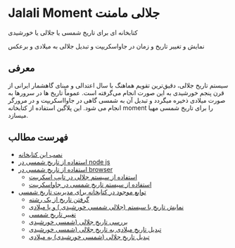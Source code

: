 # Jalali Moment جلالی مامنت
کتابخانه ای برای تاریخ شمسی یا جلالی یا خورشیدی

نمایش و تغییر تاریخ و زمان در جاواسکریپت و تبدیل جلالی به میلادی و برعکس

## معرفی 
سیستم تاریخ جلالی، دقیق‌ترین تقویم هماهنگ با سال اعتدالی و مبنای گاهشمار ایرانی از قرن پنجم خورشیدی به این صورت انجام می‌گرفته است.
عموماً تاریخ ها در سرورها به صورت میلادی ذخیره میگردد و تبدیل آن به شمسی گاهی در جاوااسکریپت و در مرورگر انجام می شود.
این پلاگین استفاده از کتابخانه moment را برای تاریخ شمسی مهیا میسازد.

## فهرست مطالب

  - [نصب این کتابخانه](https://github.com/fingerpich/jalali-moment#install)
  - [استفاده از تاریخ شمسی در node js](https://github.com/fingerpich/jalali-moment#using-in-nodejs)
  - [استفاده از تاریخ شمسی در browser](https://github.com/fingerpich/jalali-moment#using-in-browser)
    - [استفاده از سیستم جلالی در تایپ اسکریپت](https://github.com/fingerpich/jalali-moment#typescript)
    - [استفاده از سیستم تاریخ شمسی در جاواسکریپت](https://github.com/fingerpich/jalali-moment#es5)
  - [توابع موجود در کتابخانه برای مدیریت تاریخ شمسی](https://github.com/fingerpich/jalali-moment#api)
    - [گرفتن تاریخ از یک رشته](https://github.com/fingerpich/jalali-moment#parse)
    - [نمابش تاریخ با سیستم (جلالی شمسی خورشیدی ) و یا میلادی](https://github.com/fingerpich/jalali-moment#display-jalali-or-miladi-date)
    - [تغییر تاریخ شمسی](https://github.com/fingerpich/jalali-moment#manipulate)
    - [بررسی تاریخ جلالی (شمسی خورشیدی](https://github.com/fingerpich/jalali-moment#validate)
    - [تبدیل تاریخ میلادی به تاریخ جلالی (شمسی خورشیدی](https://github.com/fingerpich/jalali-moment#convert-gregorian-miladi-to-jalali-shamsi-persian)
    - [تبدیل تاریخ جلالی (شمسی خورشیدی) به میلادی](https://github.com/fingerpich/jalali-moment#convert-persianjalali--shamsi-khorshidi-to-gregorian-miladi-calendar-system)

